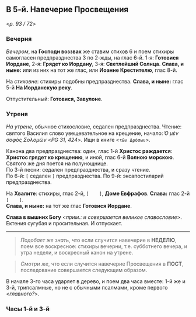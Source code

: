 ## В 5-й. Навечерие Просвещения

<*p. 93 / 72*>

### Вечерня

*Вечером*, на **Господи воззвах** же ставим стихов 6 и поем стихиры самогласен предпразднества 3 по 2-жды, 
на глас 6-й. 1-я: **Готовися Иордане**, 2-я: **Грядет ко Иордану**, 3-я: **Светлейший Солнца**. 
**Слава, и ныне:** или из них на тот же глас, или **Иоанне Крестителю**, глас 8-й.  

На *стиховне*: стихиры подобны предпразднества. **Слава, и ныне:** глас 5-й **На Иорданскую реку**.  

Отпустительный: **Готовися, Завулоне**.  

### Утреня

*На утрене*, обычное стихословие, седален предпразднества. Чтение: святого Василия слово увещевательное 
на крещение, начало: *̔Ο μὲν σοφὸς Σολομών* <*PG 31, 424*>. Ищи в книге <`τῶν Δρόσων`>.   

Канона два предпразднества: один, глас 1-й **Христос раждается**: **Христос грядет ко крещению**, 
и иной, глас 6-й **Волною морскою**. Святого же дня поется на полунощнице.  
По 3-й песни: седален предпразднества, и сразу чтение.  
По 6-й: `[` седален `]` предпразднества. 
По 9-й: эксапостиларий предпразднества. 

На **Хвалите**: стихиры, глас 2-й, `[    ]`, **Доме Евфрафов**. **Слава:** глас 2-й `[    ]`.  
**Слава, и ныне:** на тот же глас **Готовися Иордане**. 

**Слава в вышних Богу** <*прим.: и совершается великое славословие*>. 
Ектения сугубая и просительная. И отпускает. 

---

> *Подобает же знать*, что если случится навечерие в **НЕДЕЛЮ**, поем все воскресное: стихиры вечерни, т.е. 
> субботнего вечера, и утра недели, и воскресный канон на утрене. 

> *Смотри же*, что если случится навечерие Просвещения в **ПОСТ**, последование совершается следующим 
> образом.

В начале 3-го часа ударяет в дерево, и поем два часа вместе: 1-й же и 3-й, трипсалмные, но не с обычными 
псалмами, кроме первого <*главного?*>. 

### Часы 1-й и 3-й

